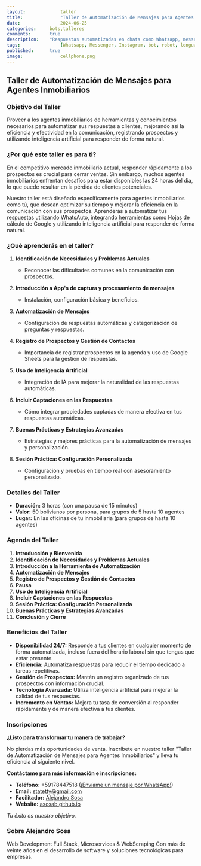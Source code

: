 ```yaml
---
layout: 			taller
title:  			"Taller de Automatización de Mensajes para Agentes Inmobiliarios"
date:   			2024-06-25
categories: 	bots,talleres
comments: 		true
description: 	"Respuestas automatizadas en chats como Whatsapp, messenger o Instagram para una atención 24/7"
tags: 				[Whatsapp, Messenger, Instagram, bot, robot, lenguaje natural, asistente, taller, automatización, inmobiliaria, broker, real state]
published: 		true
image: 				cellphone.png
---
```



## Taller de Automatización de Mensajes para Agentes Inmobiliarios


### Objetivo del Taller

Proveer a los agentes inmobiliarios de herramientas y conocimientos necesarios para automatizar sus respuestas a clientes, mejorando así la eficiencia y efectividad en la comunicación, registrando prospectos y utilizando inteligencia artificial para responder de forma natural.

### ¿Por qué este taller es para ti?

En el competitivo mercado inmobiliario actual, responder rápidamente a los prospectos es crucial para cerrar ventas. Sin embargo, muchos agentes inmobiliarios enfrentan desafíos para estar disponibles las 24 horas del día, lo que puede resultar en la pérdida de clientes potenciales.

Nuestro taller está diseñado específicamente para agentes inmobiliarios como tú, que desean optimizar su tiempo y mejorar la eficiencia en la comunicación con sus prospectos. Aprenderás a automatizar tus respuestas utilizando WhatsAuto, integrando herramientas como Hojas de cálculo de Google y utilizando inteligencia artificial para responder de forma natural.

### ¿Qué aprenderás en el taller?

1. **Identificación de Necesidades y Problemas Actuales**
    - Reconocer las dificultades comunes en la comunicación con prospectos.

2. **Introducción a App's de captura y procesamiento de mensajes**
    - Instalación, configuración básica y beneficios.

3. **Automatización de Mensajes**
    - Configuración de respuestas automáticas y categorización de preguntas y respuestas.

4. **Registro de Prospectos y Gestión de Contactos**
    - Importancia de registrar prospectos en la agenda y uso de Google Sheets para la gestión de respuestas.

5. **Uso de Inteligencia Artificial**
    - Integración de IA para mejorar la naturalidad de las respuestas automáticas.

6. **Incluir Captaciones en las Respuestas**
    - Cómo integrar propiedades captadas de manera efectiva en tus respuestas automáticas.

7. **Buenas Prácticas y Estrategias Avanzadas**
    - Estrategias y mejores prácticas para la automatización de mensajes y personalización.

8. **Sesión Práctica: Configuración Personalizada**
    - Configuración y pruebas en tiempo real con asesoramiento personalizado.

### Detalles del Taller

- **Duración:** 3 horas (con una pausa de 15 minutos)
- **Valor:** 50 bolivianos por persona, para grupos de 5 hasta 10 agentes
- **Lugar:** En las oficinas de tu inmobiliaria (para grupos de hasta 10 agentes)

### Agenda del Taller

1. **Introducción y Bienvenida** 
2. **Identificación de Necesidades y Problemas Actuales** 
3. **Introducción a la Herramienta de Automatización**
4. **Automatización de Mensajes** 
5. **Registro de Prospectos y Gestión de Contactos** 
6. **Pausa** 
7. **Uso de Inteligencia Artificial** 
8. **Incluir Captaciones en las Respuestas** 
9. **Sesión Práctica: Configuración Personalizada** 
10. **Buenas Prácticas y Estrategias Avanzadas**
11. **Conclusión y Cierre** 

### Beneficios del Taller

- **Disponibilidad 24/7:** Responde a tus clientes en cualquier momento de forma automatizada, incluso fuera del horario laboral sin que tengas que estar presente.
- **Eficiencia:** Automatiza respuestas para reducir el tiempo dedicado a tareas repetitivas.
- **Gestión de Prospectos:** Mantén un registro organizado de tus prospectos con información crucial.
- **Tecnología Avanzada:** Utiliza inteligencia artificial para mejorar la calidad de tus respuestas.
- **Incremento en Ventas:** Mejora tu tasa de conversión al responder rápidamente y de manera efectiva a tus clientes.

### Inscripciones

**¿Listo para transformar tu manera de trabajar?**

No pierdas más oportunidades de venta. Inscríbete en nuestro taller "Taller de Automatización de Mensajes para Agentes Inmobiliarios" y lleva tu eficiencia al siguiente nivel.

**Contáctame para más información e inscripciones:**

- **Teléfono:** +59178447518 ([¡Envíame un mensaje por WhatsApp!](https://api.whatsapp.com/send?phone=59178447518&text=Me%20interesa%20mucho%20el%20taller%20de%20Automatización%20de%20Mensajes%20para%20Agentes%20Inmobiliarios))
- **Email:** statetty@gmail.com
- **Facilitador:** [Alejandro Sosa](https://www.linkedin.com/in/alejandrososa/)
- **Website:** [asosab.github.io](https://asosab.github.io/automatizacion-de-mensajeria/)

_Tu éxito es nuestro objetivo._


### Sobre Alejandro Sosa	
Web Development Full Stack, Microservices & WebScraping 
Con más de veinte años en el desarrollo de software y soluciones tecnológicas para empresas. 
